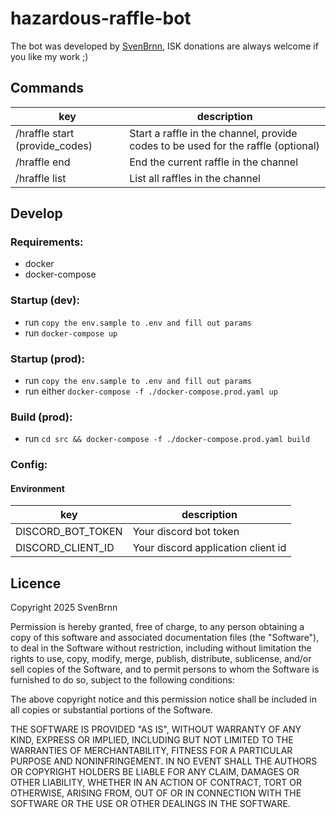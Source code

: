 # hazardous-raffle-bot

The bot was developed by [SvenBrnn](https://zkillboard.com/character/694883910/), ISK donations are always welcome if you like my work ;)

## Commands

| key                            | description                                                                                       |
|--------------------------------|---------------------------------------------------------------------------------------------------|
| /hraffle start (provide_codes) | Start a raffle in the channel, provide codes to be used for the raffle (optional)                 |
| /hraffle end                   | End the current raffle in the channel                                                             |
| /hraffle list                  | List all raffles in the channel                                                                   |

## Develop

### Requirements:

- docker
- docker-compose


### Startup (dev):

- run `copy the env.sample to .env and fill out params`
- run `docker-compose up`

### Startup (prod):
 
- run `copy the env.sample to .env and fill out params`
- run either `docker-compose -f ./docker-compose.prod.yaml up`

### Build (prod):
 
- run `cd src && docker-compose -f ./docker-compose.prod.yaml build`

### Config:

#### Environment

| key                | description                        |
|--------------------|------------------------------------|
| DISCORD_BOT_TOKEN  | Your discord bot token             |
| DISCORD_CLIENT_ID  | Your discord application client id |

## Licence 
Copyright 2025 SvenBrnn

Permission is hereby granted, free of charge, to any person obtaining a copy of this software and associated documentation files (the "Software"), to deal in the Software without restriction, including without limitation the rights to use, copy, modify, merge, publish, distribute, sublicense, and/or sell copies of the Software, and to permit persons to whom the Software is furnished to do so, subject to the following conditions:

The above copyright notice and this permission notice shall be included in all copies or substantial portions of the Software.

THE SOFTWARE IS PROVIDED "AS IS", WITHOUT WARRANTY OF ANY KIND, EXPRESS OR IMPLIED, INCLUDING BUT NOT LIMITED TO THE WARRANTIES OF MERCHANTABILITY, FITNESS FOR A PARTICULAR PURPOSE AND NONINFRINGEMENT. IN NO EVENT SHALL THE AUTHORS OR COPYRIGHT HOLDERS BE LIABLE FOR ANY CLAIM, DAMAGES OR OTHER LIABILITY, WHETHER IN AN ACTION OF CONTRACT, TORT OR OTHERWISE, ARISING FROM, OUT OF OR IN CONNECTION WITH THE SOFTWARE OR THE USE OR OTHER DEALINGS IN THE SOFTWARE.
